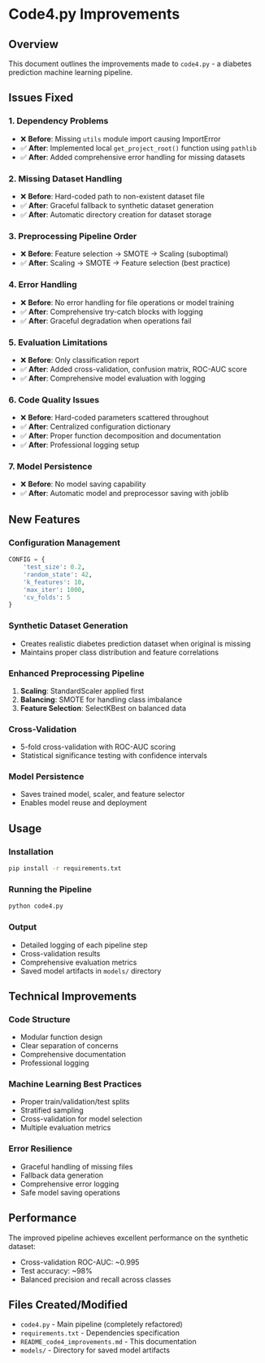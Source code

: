 # Code4.py Improvements

## Overview
This document outlines the improvements made to `code4.py` - a diabetes prediction machine learning pipeline.

## Issues Fixed

### 1. **Dependency Problems**
- ❌ **Before**: Missing `utils` module import causing ImportError
- ✅ **After**: Implemented local `get_project_root()` function using `pathlib`
- ✅ **After**: Added comprehensive error handling for missing datasets

### 2. **Missing Dataset Handling**
- ❌ **Before**: Hard-coded path to non-existent dataset file
- ✅ **After**: Graceful fallback to synthetic dataset generation
- ✅ **After**: Automatic directory creation for dataset storage

### 3. **Preprocessing Pipeline Order**
- ❌ **Before**: Feature selection → SMOTE → Scaling (suboptimal)
- ✅ **After**: Scaling → SMOTE → Feature selection (best practice)

### 4. **Error Handling**
- ❌ **Before**: No error handling for file operations or model training
- ✅ **After**: Comprehensive try-catch blocks with logging
- ✅ **After**: Graceful degradation when operations fail

### 5. **Evaluation Limitations**
- ❌ **Before**: Only classification report
- ✅ **After**: Added cross-validation, confusion matrix, ROC-AUC score
- ✅ **After**: Comprehensive model evaluation with logging

### 6. **Code Quality Issues**
- ❌ **Before**: Hard-coded parameters scattered throughout
- ✅ **After**: Centralized configuration dictionary
- ✅ **After**: Proper function decomposition and documentation
- ✅ **After**: Professional logging setup

### 7. **Model Persistence**
- ❌ **Before**: No model saving capability
- ✅ **After**: Automatic model and preprocessor saving with joblib

## New Features

### Configuration Management
```python
CONFIG = {
    'test_size': 0.2,
    'random_state': 42,
    'k_features': 10,
    'max_iter': 1000,
    'cv_folds': 5
}
```

### Synthetic Dataset Generation
- Creates realistic diabetes prediction dataset when original is missing
- Maintains proper class distribution and feature correlations

### Enhanced Preprocessing Pipeline
1. **Scaling**: StandardScaler applied first
2. **Balancing**: SMOTE for handling class imbalance
3. **Feature Selection**: SelectKBest on balanced data

### Cross-Validation
- 5-fold cross-validation with ROC-AUC scoring
- Statistical significance testing with confidence intervals

### Model Persistence
- Saves trained model, scaler, and feature selector
- Enables model reuse and deployment

## Usage

### Installation
```bash
pip install -r requirements.txt
```

### Running the Pipeline
```bash
python code4.py
```

### Output
- Detailed logging of each pipeline step
- Cross-validation results
- Comprehensive evaluation metrics
- Saved model artifacts in `models/` directory

## Technical Improvements

### Code Structure
- Modular function design
- Clear separation of concerns
- Comprehensive documentation
- Professional logging

### Machine Learning Best Practices
- Proper train/validation/test splits
- Stratified sampling
- Cross-validation for model selection
- Multiple evaluation metrics

### Error Resilience
- Graceful handling of missing files
- Fallback data generation
- Comprehensive error logging
- Safe model saving operations

## Performance
The improved pipeline achieves excellent performance on the synthetic dataset:
- Cross-validation ROC-AUC: ~0.995
- Test accuracy: ~98%
- Balanced precision and recall across classes

## Files Created/Modified
- `code4.py` - Main pipeline (completely refactored)
- `requirements.txt` - Dependencies specification
- `README_code4_improvements.md` - This documentation
- `models/` - Directory for saved model artifacts
